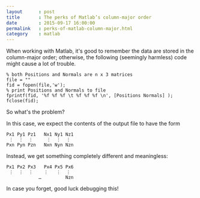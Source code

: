 ```yaml
---
layout      : post
title       : The perks of Matlab’s column-major order
date        : 2015-09-17 16:00:00
permalink   : perks-of-matlab-column-major.html
category    : matlab
---
```

When working with Matlab, it's good to remember the data are stored in the column-major order; otherwise, the following (seemingly harmless) code might cause a lot of trouble.
<pre><code class="language-matlab">% both Positions and Normals are n x 3 matrices
file = ""
fid = fopen(file,'w');
% print Positions and Normals to file
fprintf(fid, '%f %f %f \t %f %f %f \n', [Positions Normals] );
fclose(fid);
</code></pre>

So what's the problem?

In this case, we expect the contents of the output file to have the form
<pre><code class="language-matlab">Px1 Py1 Pz1   Nx1 Ny1 Nz1
 ⋮  ⋮  ⋮     ⋮  ⋮  ⋮
Pxn Pyn Pzn   Nxn Nyn Nzn
</code></pre>
Instead, we get something completely different and meaningless:
<pre><code class="language-matlab">Px1 Px2 Px3   Px4 Px5 Px6
 ⋮  ⋮  ⋮    ⋮   ⋮  ⋮
            …         Nzn
</code></pre>
In case you forget, good luck debugging this!
